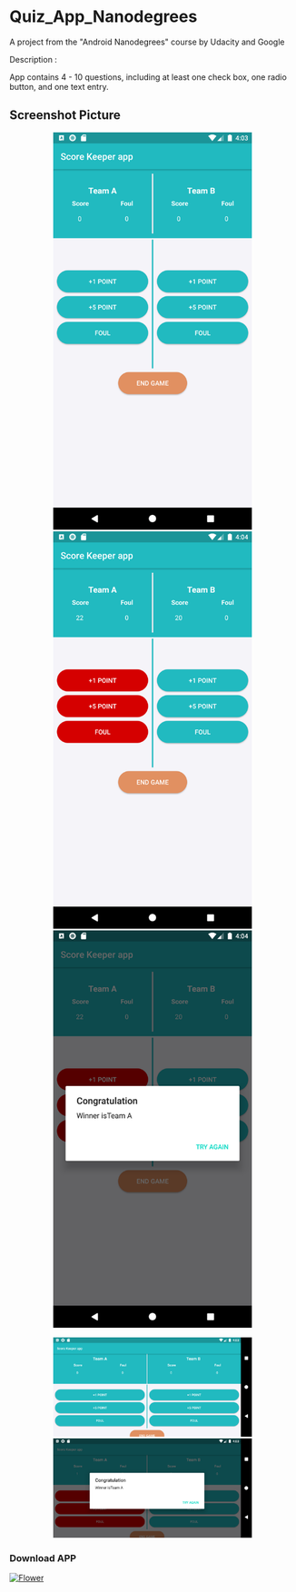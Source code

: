 # Quiz_App_Nanodegrees
A project from the "Android Nanodegrees" course by Udacity and Google

Description :

App contains 4 - 10 questions, including at least one check box, one radio button, and one text entry.

## Screenshot Picture

<p align="center">
  <img src="https://github.com/alfayedoficial/Score_Keeper_app/blob/master/app/screen/1.png" width="350" title="Screen1">
  <img src="https://github.com/alfayedoficial/Score_Keeper_app/blob/master/app/screen/1_.png" width="350" title="Screen2">
 <img src="https://github.com/alfayedoficial/Score_Keeper_app/blob/master/app/screen/1__.png" width="350" title="Screen3">
</p>
<p align="center">
 <img src="https://github.com/alfayedoficial/Score_Keeper_app/blob/master/app/screen/2.png" width="350" title="Screen4">
 <img src="https://github.com/alfayedoficial/Score_Keeper_app/blob/master/app/screen/3.png" width="350" title="Screen5">
</p>

### Download APP
<a href="https://github.com/alfayedoficial/Score_Keeper_app/blob/master/app/screen/app-debug.apk"><img src="https://cdn.techgainer.com/2014/04/apk_downloader_logo.png" width="200" height="100" title="Download Now" alt="Flower"></a>

